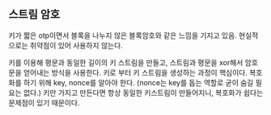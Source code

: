 ## 스트림 암호

키가 짧은 otp이면서 블록을 나누지 않은 블록암호와 같은 느낌을 기지고 있음.
현실적으로는 취약점이 있어 사용하지 않는다.

키를 이용해 평문과 동일한 길이의 키 스트림을 만들고, 스트림과 평문을 xor해서 암호문을 얻어내는 방식을 사용한다.
키로 부터 키 스트림을 생성하는 과정이 핵심이다.
복호화를 하기 위해 key, nonce를 알아야 한다. (nonce는 key를 돕는 역할로 굳이 숨길 필요는 없다.)
키만 가지고 만든다면 항상 동일한 키스트림이 만들어지니, 복호화가 쉽다는 문제점이 있기 때문이다.
